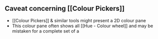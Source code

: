 
## Caveat concerning [[Colour Pickers]]
- [[Colour Pickers]] & similar tools might present a 2D colour pane
- This colour pane often shows all [[Hue - Colour wheel]] and may be mistaken for a complete set of a